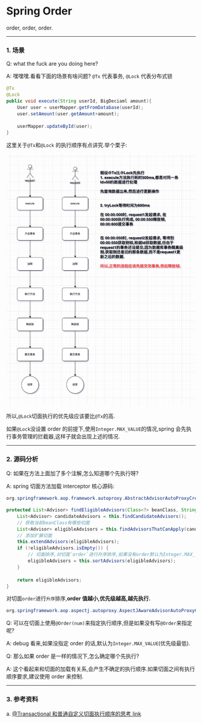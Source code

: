# Spring Order

order, order, order.

---

### 1. 场景

Q: what the fuck are you doing here?

A: 嘿嘿嘿.看看下面的场景有啥问题? `@Tx` 代表事务, `@Lock` 代表分布式锁

```java
@Tx
@Lock
public void execute(String userId, BigDeciaml amount){
    User user = userMapper.getFromDatabase(userId);
    user.setAmount(user.getAmount+amount);

    userMapper.updateById(user);
}
```

这里关于`@Tx`和`@Lock` 的执行顺序有点讲究.举个栗子:

![栗子](img/spring-order-issue.png)

所以,`@Lock`切面执行的优先级应该要比`@Tx`的高.

如果`@Lock`没设置 order 的前提下,使用`Integer.MAX_VALUE`的情况,spring 会先执行事务管理的拦截器,这样子就会出现上述的情况.

---

### 2. 源码分析

Q: 如果在方法上面加了多个注解,怎么知道哪个先执行呀?

A: spring 切面方法加载 interceptor 核心源码:

```java
org.springframework.aop.framework.autoproxy.AbstractAdvisorAutoProxyCreator#findEligibleAdvisors
```

```java
protected List<Advisor> findEligibleAdvisors(Class<?> beanClass, String beanName) {
    List<Advisor> candidateAdvisors = this.findCandidateAdvisors();
    // 获取当前beanClass有哪些切面
    List<Advisor> eligibleAdvisors = this.findAdvisorsThatCanApply(candidateAdvisors, beanClass, beanName);
    // 添加扩展切面
    this.extendAdvisors(eligibleAdvisors);
    if (!eligibleAdvisors.isEmpty()) {
        // 切面排序,对切面`order`进行升序排序,如果没有order默认为Integer.MAX_VALUE
        eligibleAdvisors = this.sortAdvisors(eligibleAdvisors);
    }

    return eligibleAdvisors;
}
```

对切面`order`进行`升序`排序,<b>order 值越小,优先级越高,越先执行.</b>

```java
org.springframework.aop.aspectj.autoproxy.AspectJAwareAdvisorAutoProxyCreator#sortAdvisors
```

Q: 可以在切面上使用`@Order(num)`来指定执行顺序,但是如果没有写`@Order`来指定呢?

A: debug 看来,如果没指定 order 的话,默认为`Integer.MAX_VALUE`(优先级最低).

Q: 那么如果 order 是一样的情况下,怎么确定哪个先执行?

A: 这个看起来和切面的加载有关系,会产生不确定的执行顺序.如果切面之间有执行顺序要求,建议使用 order 来控制.

---

### 3. 参考资料

a. [@Transactional 和普通自定义切面执行顺序的思考 link](https://juejin.cn/post/7133207925593489439)
